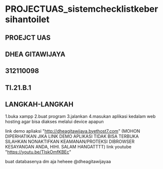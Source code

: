 # PROJECTUAS_sistemchecklistkebersihantoilet
## PROEJCT UAS 
## DHEA GITAWIJAYA
## 312110098
## TI.21.B.1

## LANGKAH-LANGKAH
1.buka xampp
2.buat program
3.jalankan
4.masukan aplikasi kedalam web hosting agar bisa diakses melalui device apapun

link demo apliaksi "http://dheagitawijaya.byethost7.com" (MOHON DIPERHATIKAN JIKA LINK DEMO APLIKASI TIDAK BISA TERBUKA SILAHKAN NONAKTIFKAN KEAMANAN/PROTEKSI DIBROWSER KESAYANGAN ANDA, HIHI. SALAM HANGATTTT)
link youtube "https://youtu.be/TIskOmfKBEc"

buat databasenya dm aja heheee
@dheagitawijayaa
